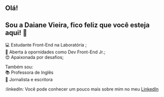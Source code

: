 ## Olá! 

## Sou a Daiane Vieira, fico feliz que você esteja aqui! :tada:


:computer: Estudante Front-End na Laboratória <L>;          
:mega: Aberta à opornidades como Dev Front-End Jr.;  
:heart_eyes: Apaixonada por desafios;  

          
Também sou:          
:books: Professora de Inglês  
:pencil: Jornalista e escritora   
  
  
:linkedIn: Você pode conhecer um pouco mais sobre mim no meu [LinkedIn](https://www.linkedin.com/in/daianevieiracarola/)
           
            
  

